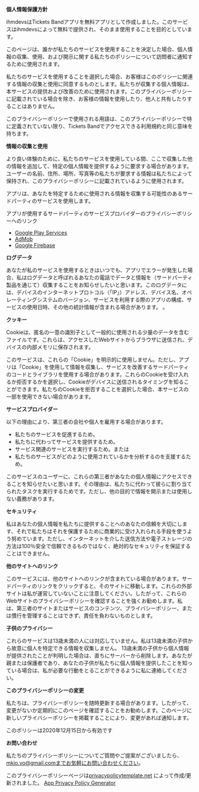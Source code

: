 **個人情報保護方針**

ihmdevsはTickets Bandアプリを無料アプリとして作成しました。このサービスはihmdevsによって無料で提供され、そのまま使用することを目的としています。

このページは、誰かが私たちのサービスを使用することを決定した場合、個人情報の収集、使用、および開示に関する私たちのポリシーについて訪問者に通知するために使用されます。

私たちのサービスを使用することを選択した場合、お客様はこのポリシーに関連する情報の収集と使用に同意するものとします。私たちが収集する個人情報は、本サービスの提供および改善のために使用されます。このプライバシーポリシーに記載されている場合を除き、お客様の情報を使用したり、他人と共有したりすることはありません。

このプライバシーポリシーで使用される用語は、このプライバシーポリシーで特に定義されていない限り、Tickets Bandでアクセスできる利用規約と同じ意味を持ちます。

**情報の収集と使用**

より良い体験のために、私たちのサービスを使用している間、ここで収集した他の情報を追加して、特定の個人情報を提供するように要求する場合があります。ユーザーの名前、住所、場所、写真等の私たちが要求する情報は私たちによって保持され、このプライバシーポリシーに記載されているように使用されます。

アプリは、あなたを特定するために使用される情報を収集する可能性のあるサードパーティのサービスを使用します。

アプリが使用するサードパーティのサービスプロバイダーのプライバシーポリシーへのリンク

*   [Google Play Services](https://www.google.com/policies/privacy/)
*   [AdMob](https://support.google.com/admob/answer/6128543?hl=ja)
*   [Google Firebase](https://firebase.google.com/policies/analytics)

**ログデータ**

あなたが私のサービスを使用するときはいつでも、アプリでエラーが発生した場合、私はログデータと呼ばれるあなたの電話でデータと情報を（サードパーティ製品を通じて）収集することをお知らせしたいと思います。このログデータには、デバイスのインターネットプロトコル（「IP」）アドレス、デバイス名、オペレーティングシステムのバージョン、サービスを利用する際のアプリの構成、サービスの使用日時、その他の統計情報が含まれる場合があります。 。

**クッキー**

Cookieは、匿名の一意の識別子として一般的に使用される少量のデータを含むファイルです。これらは、アクセスしたWebサイトからブラウザに送信され、デバイスの内部メモリに保存されます。

このサービスは、これらの「Cookie」を明示的に使用しません。ただし、アプリは「Cookie」を使用して情報を収集し、サービスを改善するサードパーティのコードとライブラリを使用する場合があります。これらのCookieを受け入れるか拒否するかを選択し、Cookieがデバイスに送信されるタイミングを知ることができます。私たちのCookieを拒否することを選択した場合、本サービスの一部を使用できない場合があります。

**サービスプロバイダー**

以下の理由により、第三者の会社や個人を雇用する場合があります。

* 私たちのサービスを促進するため。
* 私たちに代わってサービスを提供するため。
* サービス関連のサービスを実行するため。または
* 私たちのサービスがどのように使用されているかを分析するのを支援するため。

このサービスのユーザーに、これらの第三者があなたの個人情報にアクセスできることを知らせたいと思います。その理由は、私たちに代わって彼らに割り当てられたタスクを実行するためです。ただし、他の目的で情報を開示または使用しない義務があります。

**セキュリティ**

私はあなたの個人情報を私たちに提供することへのあなたの信頼を大切にします、それで私たちはそれを保護するために商業的に受け入れられる手段を使うよう努めています。ただし、インターネットを介した送信方法や電子ストレージの方法は100％安全で信頼できるものではなく、絶対的なセキュリティを保証することはできません。

**他のサイトへのリンク**

このサービスには、他のサイトへのリンクが含まれている場合があります。サードパーティのリンクをクリックすると、そのサイトに移動します。これらの外部サイトは私が運営していないことに注意してください。したがって、これらのWebサイトのプライバシーポリシーを確認することを強くお勧めします。私は、第三者のサイトまたはサービスのコンテンツ、プライバシーポリシー、または慣行を管理することはできず、責任を負わないものとします。

**子供のプライバシー**

これらのサービスは13歳未満の人には対応していません。私は13歳未満の子供から故意に個人を特定できる情報を収集しません。 13歳未満の子供から個人情報が提供されたことが判明した場合は、直ちにサーバーから削除します。あなたが親または保護者であり、あなたの子供が私たちに個人情報を提供したことを知っている場合は、私が必要な行動をとることができるように私に連絡してください。

**このプライバシーポリシーの変更**

私たちは、プライバシーポリシーを随時更新する場合があります。したがって、変更がないか定期的にこのページを確認することをお勧めします。このページに新しいプライバシーポリシーを掲載することにより、変更があれば通知します。

このポリシーは2020年12月15日から有効です

**お問い合わせ**

私たちのプライバシーポリシーについてご質問やご提案がございましたら、mkio.vo@gmail.comまでお気軽にお問い合わせください。

このプライバシーポリシーページは[privacypolicytemplate.net](https://privacypolicytemplate.net) によって作成/更新されました。 [App Privacy Policy Generator](https://app-privacy-policy-generator.nisrulz.com/)
